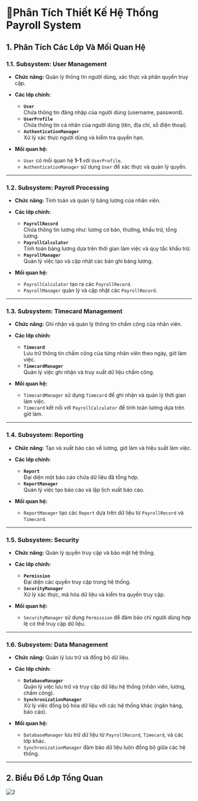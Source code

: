 # 📑Phân Tích Thiết Kế Hệ Thống **Payroll System**

## 1. Phân Tích Các Lớp Và Mối Quan Hệ

### 1.1. Subsystem: User Management
- **Chức năng:** Quản lý thông tin người dùng, xác thực và phân quyền truy cập.
- **Các lớp chính:**
  - **`User`**  
    Chứa thông tin đăng nhập của người dùng (username, password).  
  - **`UserProfile`**  
    Chứa thông tin cá nhân của người dùng (tên, địa chỉ, số điện thoại).  
  - **`AuthenticationManager`**  
    Xử lý xác thực người dùng và kiểm tra quyền hạn.

- **Mối quan hệ:**
  - `User` có mối quan hệ **1-1** với `UserProfile`.
  - `AuthenticationManager` sử dụng `User` để xác thực và quản lý quyền.

---

### 1.2. Subsystem: Payroll Processing
- **Chức năng:** Tính toán và quản lý bảng lương của nhân viên.  
- **Các lớp chính:**
  - **`PayrollRecord`**  
    Chứa thông tin lương như: lương cơ bản, thưởng, khấu trừ, tổng lương.  
  - **`PayrollCalculator`**  
    Tính toán bảng lương dựa trên thời gian làm việc và quy tắc khấu trừ.  
  - **`PayrollManager`**  
    Quản lý việc tạo và cập nhật các bản ghi bảng lương.  

- **Mối quan hệ:**
  - `PayrollCalculator` tạo ra các `PayrollRecord`.
  - `PayrollManager` quản lý và cập nhật các `PayrollRecord`.

---

### 1.3. Subsystem: Timecard Management
- **Chức năng:** Ghi nhận và quản lý thông tin chấm công của nhân viên.  
- **Các lớp chính:**
  - **`Timecard`**  
    Lưu trữ thông tin chấm công của từng nhân viên theo ngày, giờ làm việc.  
  - **`TimecardManager`**  
    Quản lý việc ghi nhận và truy xuất dữ liệu chấm công.  

- **Mối quan hệ:**
  - `TimecardManager` sử dụng `Timecard` để ghi nhận và quản lý thời gian làm việc.  
  - `Timecard` kết nối với `PayrollCalculator` để tính toán lương dựa trên giờ làm.

---

### 1.4. Subsystem: Reporting
- **Chức năng:** Tạo và xuất báo cáo về lương, giờ làm và hiệu suất làm việc.  
- **Các lớp chính:**
  - **`Report`**  
    Đại diện một báo cáo chứa dữ liệu đã tổng hợp.  
  - **`ReportManager`**  
    Quản lý việc tạo báo cáo và lập lịch xuất báo cáo.  

- **Mối quan hệ:**
  - `ReportManager` tạo các `Report` dựa trên dữ liệu từ `PayrollRecord` và `Timecard`.

---

### 1.5. Subsystem: Security
- **Chức năng:** Quản lý quyền truy cập và bảo mật hệ thống.  
- **Các lớp chính:**
  - **`Permission`**  
    Đại diện các quyền truy cập trong hệ thống.  
  - **`SecurityManager`**  
    Xử lý xác thực, mã hóa dữ liệu và kiểm tra quyền truy cập.  

- **Mối quan hệ:**
  - `SecurityManager` sử dụng `Permission` để đảm bảo chỉ người dùng hợp lệ có thể truy cập dữ liệu.

---

### 1.6. Subsystem: Data Management
- **Chức năng:** Quản lý lưu trữ và đồng bộ dữ liệu.  
- **Các lớp chính:**
  - **`DatabaseManager`**  
    Quản lý việc lưu trữ và truy cập dữ liệu hệ thống (nhân viên, lương, chấm công).  
  - **`SynchronizationManager`**  
    Xử lý việc đồng bộ hóa dữ liệu với các hệ thống khác (ngân hàng, báo cáo).  

- **Mối quan hệ:**
  - `DatabaseManager` lưu trữ dữ liệu từ `PayrollRecord`, `Timecard`, và các lớp khác.
  - `SynchronizationManager` đảm bảo dữ liệu luôn đồng bộ giữa các hệ thống.

---

## 2. Biểu Đồ Lớp Tổng Quan

![2](https://www.planttext.com/plantuml/svg/T5HBZjim3Dth589N2T1Sm2W6CssMKpIOJD4r8tDYTMGf9QKftA8dww97wXKAsR8ZVx8poCV7H_B9__xy5VViWNneZ506cEKNHfA_X9HI1aQoq60fZvwqFNV12p3_S5IDmTyYgpoGUz464y6Y6AgAa7bAM3kBIxQ7u6kqNYlmsjbFOE4y2ZFkhEqcoYkxhjjIVd3E8DWkhMfKhmUaHZDhPpb3lfE4x0AfiMDME_O-G4lEc2TKZghKymICHp10RIdtBfmCzc5d0qyY5LP1HStJi0AZWW6Fpyw3sMp7vBphnmHqmxHZvSRh1XN4tJ-dhsqv5RjWcovE4OB7bDfWSp6kHIppqzrc77echWeybd8Flf-lTe7ugwDNh9QZ3QLJDHnEZVP3Rcsw3dR64PEVyghtKRD_Fq3khbsVyEB8fsPdj4ZWiGzkAl1Goi-dRwZyTkc-7hMsl5IlI7ia3PcD-ioLuuWgaFRjb0MjelRYz-0XYHW9iaVn1aR71JyeXPnFlMRNo1NjETikl67M9OtQfLxGgxhBVGyO3JrAw57P3ArLDJchVwuyGswjwbYsiQ3xSUnsTvF_G2cB6hWGwwzvG4SON178XLW-XWWUBLZA8d26oncdhxUKHTCbkH1p6-vcbBqXkH3JyqTOyb8fYzu6N8ZvVVDfXljn8URNMPN8tj4jy4HXmjsuIuJFAM9LQnKNGjoZhK9Z_WC00F__0m00)
